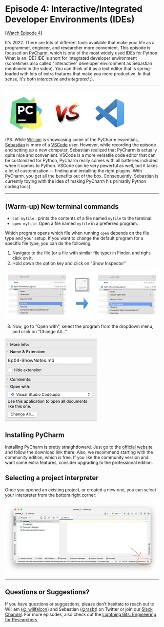 # Episode 4: Interactive/Integrated Developer Environments (IDEs)



[[Watch Episode 4](https://www.youtube.com/watch?v=ISGNh4B1Z74)]



It's 2022. There are lots of different tools available that make your life as a programmer, engineer, and researcher more convenient. This episode is focused on [PyCharm](https://www.jetbrains.com/pycharm/), which is one of the most widely used IDEs for Python. What is an IDE? IDE is short for integrated developer environment (sometimes also called "interactive" developer environment as Sebastian mentioned in the video). You can think of it as a text editor that is spring-loaded with lots of extra features that make you more productive. In that sense, it's both *interactive* and *integrated* ;).





---

<img src="Ep04-ShowNotes_figures/vs.png" width=400>



(PS: While [William](https://twitter.com/_willfalcon) is showcasing some of the PyCharm essentials, [Sebastian](https://twitter.com/rasbt) is more of a [VSCode](https://code.visualstudio.com) user. However, while recording the episode and setting up a new computer, Sebastian realized that PyCharm is actually quite nice and convenient. VSCode is a more versatile code editor that can be customized for Python, PyCharm really comes with all batteries included when it comes to Python. VSCode can be very powerful as well, but it takes a lot of customization -- finding and installing the right plugins. With PyCharm, you get all the benefits out of the box. Consequently, Sebastian is currently toying with the idea of making PyCharm his primarily Python coding tool.)



---



## (Warm-up) New terminal commands



- `cat myfile` : prints the contents of a file named `myfile` to the terminal.
- `open myfile`: Open a file named `myfile`  in a preferred program.

Which program opens which file when running `open` depends on the file type and your setup. If you want to change the default program for a specific file type, you can do the following:

1) Navigate to the file (or a file with similar file type) in Finder, and right-click on it.
2) Hold down the option key and click on "Show Inspector"

<img src="Ep04-ShowNotes_figures/inspector.png" width=900>

3. Now, go to "Open with", select the program from the dropdown menu, and click on "Change All..."

<img src="Ep04-ShowNotes_figures/changeall.png" width=300>



## Installing PyCharm



Installing PyCharm is pretty straightfoward. Just go to the [official website](https://www.jetbrains.com/pycharm/) and follow the download link there. Also, we recommend starting with the community edition, which is free. If you like the community version and want some extra features, consider upgrading to the professional edition.



## Selecting a project interpreter



Once you opened an existing project, or created a new one, you can select your interpreter from the bottom right corner:



<img src="Ep04-ShowNotes_figures/select.png" width=800>



---



## Questions or Suggestions?

If you have questions or suggestions, please don't hesitate to reach out to William ([@_willfalcon](https://twitter.com/_willfalcon)) and Sebastian ([@rasbt](https://twitter.com/rasbt)) on Twitter or join our [Slack Channel](https://pytorch-lightning.slack.com/archives/C03GS6MTCCQ). For more episodes, also check out the [Lightning Bits: Engineering for Researchers](http://pytorchlightning.ai/edu/engineering-class).
